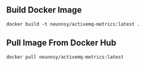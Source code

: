 ## Build Docker Image
```
docker build -t neunnsy/activemq-metrics:latest .
```

## Pull Image From Docker Hub
```
docker pull neunnsy/activemq-metrics:latest 
```